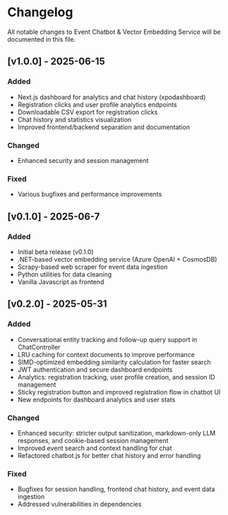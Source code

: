 # Changelog

All notable changes to Event Chatbot & Vector Embedding Service will be documented in this file.

## [v1.0.0] - 2025-06-15

### Added
- Next.js dashboard for analytics and chat history (xpodashboard)
- Registration clicks and user profile analytics endpoints
- Downloadable CSV export for registration clicks
- Chat history and statistics visualization
- Improved frontend/backend separation and documentation

### Changed
- Enhanced security and session management

### Fixed
- Various bugfixes and performance improvements

## [v0.1.0] - 2025-06-7

### Added
- Initial beta release (v0.1.0)
- .NET-based vector embedding service (Azure OpenAI + CosmosDB)
- Scrapy-based web scraper for event data ingestion
- Python utilities for data cleaning
- Vanilla Javascript as frontend

## [v0.2.0] - 2025-05-31

### Added
- Conversational entity tracking and follow-up query support in ChatController
- LRU caching for context documents to improve performance
- SIMD-optimized embedding similarity calculation for faster search
- JWT authentication and secure dashboard endpoints
- Analytics: registration tracking, user profile creation, and session ID management
- Sticky registration button and improved registration flow in chatbot UI
- New endpoints for dashboard analytics and user stats

### Changed
- Enhanced security: stricter output sanitization, markdown-only LLM responses, and cookie-based session management
- Improved event search and context handling for chat
- Refactored chatbot.js for better chat history and error handling

### Fixed
- Bugfixes for session handling, frontend chat history, and event data ingestion
- Addressed vulnerabilities in dependencies